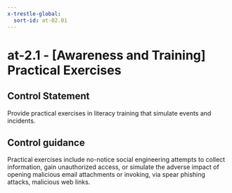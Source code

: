 ```yaml
---
x-trestle-global:
  sort-id: at-02.01
---
```


# at-2.1 - \[Awareness and Training\] Practical Exercises

## Control Statement

Provide practical exercises in literacy training that simulate events and incidents.

## Control guidance

Practical exercises include no-notice social engineering attempts to collect information, gain unauthorized access, or simulate the adverse impact of opening malicious email attachments or invoking, via spear phishing attacks, malicious web links.
